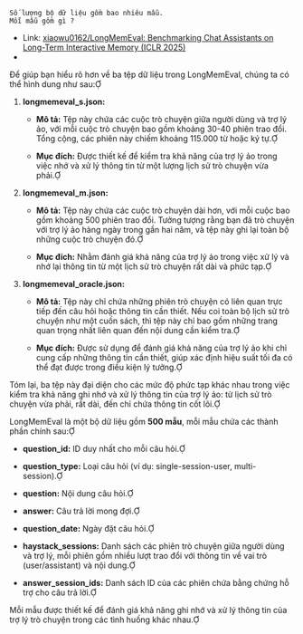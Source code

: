 
```
Số lượng bộ dữ liệu gồm bao nhiêu mẫu. 
Mỗi mẫu gồm gì ?
```

- Link: [xiaowu0162/LongMemEval: Benchmarking Chat Assistants on Long-Term Interactive Memory (ICLR 2025)](https://github.com/xiaowu0162/LongMemEval)
- 

Để giúp bạn hiểu rõ hơn về ba tệp dữ liệu trong LongMemEval, chúng ta có thể hình dung như sau:

1. **longmemeval_s.json:**
    
    - **Mô tả:** Tệp này chứa các cuộc trò chuyện giữa người dùng và trợ lý ảo, với mỗi cuộc trò chuyện bao gồm khoảng 30-40 phiên trao đổi. Tổng cộng, các phiên này chiếm khoảng 115.000 từ hoặc ký tự.
        
    - **Mục đích:** Được thiết kế để kiểm tra khả năng của trợ lý ảo trong việc nhớ và xử lý thông tin từ một lượng lịch sử trò chuyện vừa phải.
        
2. **longmemeval_m.json:**
    
    - **Mô tả:** Tệp này chứa các cuộc trò chuyện dài hơn, với mỗi cuộc bao gồm khoảng 500 phiên trao đổi. Tưởng tượng rằng bạn đã trò chuyện với trợ lý ảo hàng ngày trong gần hai năm, và tệp này ghi lại toàn bộ những cuộc trò chuyện đó.
        
    - **Mục đích:** Nhằm đánh giá khả năng của trợ lý ảo trong việc xử lý và nhớ lại thông tin từ một lịch sử trò chuyện rất dài và phức tạp.
        
3. **longmemeval_oracle.json:**
    
    - **Mô tả:** Tệp này chỉ chứa những phiên trò chuyện có liên quan trực tiếp đến câu hỏi hoặc thông tin cần thiết. Nếu coi toàn bộ lịch sử trò chuyện như một cuốn sách, thì tệp này chỉ bao gồm những trang quan trọng nhất liên quan đến nội dung cần kiểm tra.
        
    - **Mục đích:** Được sử dụng để đánh giá khả năng của trợ lý ảo khi chỉ cung cấp những thông tin cần thiết, giúp xác định hiệu suất tối đa có thể đạt được trong điều kiện lý tưởng.
        

Tóm lại, ba tệp này đại diện cho các mức độ phức tạp khác nhau trong việc kiểm tra khả năng ghi nhớ và xử lý thông tin của trợ lý ảo: từ lịch sử trò chuyện vừa phải, rất dài, đến chỉ chứa thông tin cốt lõi.

LongMemEval là một bộ dữ liệu gồm **500 mẫu**, mỗi mẫu chứa các thành phần chính sau:

- **question_id:** ID duy nhất cho mỗi câu hỏi.
    
- **question_type:** Loại câu hỏi (ví dụ: single-session-user, multi-session).
    
- **question:** Nội dung câu hỏi.
    
- **answer:** Câu trả lời mong đợi.
    
- **question_date:** Ngày đặt câu hỏi.
    
- **haystack_sessions:** Danh sách các phiên trò chuyện giữa người dùng và trợ lý, mỗi phiên gồm nhiều lượt trao đổi với thông tin về vai trò (user/assistant) và nội dung.
    
- **answer_session_ids:** Danh sách ID của các phiên chứa bằng chứng hỗ trợ cho câu trả lời.
    

Mỗi mẫu được thiết kế để đánh giá khả năng ghi nhớ và xử lý thông tin của trợ lý trò chuyện trong các tình huống khác nhau.